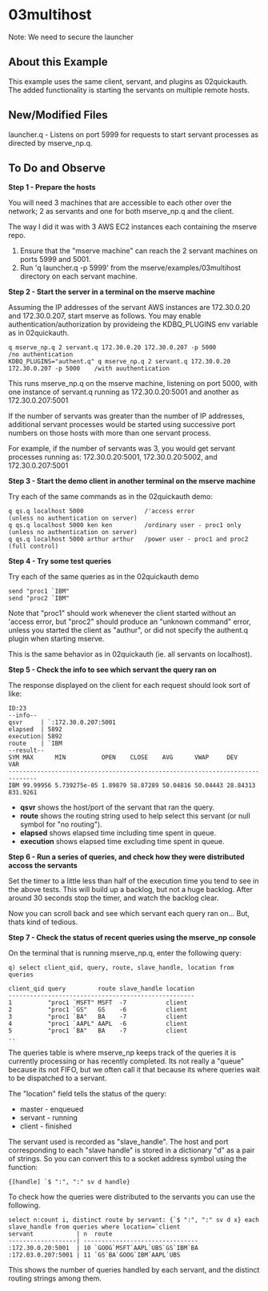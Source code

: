 # 03multihost

Note: We need to secure the launcher

## About this Example

This example uses the same client, servant, and plugins as 02quickauth.
The added functionality is starting the servants on multiple remote hosts.

## New/Modified Files

launcher.q - Listens on port 5999 for requests to start servant processes as directed by mserve\_np.q.

## To Do and Observe

**Step 1 - Prepare the hosts**

You will need 3 machines that are accessible to each other over the network;
2 as servants and one for both mserve\_np.q and the client. 

The way I did it was with 3 AWS EC2 instances each containing the mserve repo.

1. Ensure that the "mserve machine" can reach the 2 servant machines on ports 5999 and 5001.
2. Run 'q launcher.q -p 5999' from the mserve/examples/03multihost directory on each servant machine.

**Step 2 - Start the server in a terminal on the mserve machine**

Assuming the IP addresses of the servant AWS instances are 172.30.0.20 and 172.30.0.207, start mserve as follows.
You may enable authentication/authorization by provideing the KDBQ\_PLUGINS env variable as in 02quickauth.

```
q mserve_np.q 2 servant.q 172.30.0.20 172.30.0.207 -p 5000                             /no authentication
KDBQ_PLUGINS="authent.q" q mserve_np.q 2 servant.q 172.30.0.20 172.30.0.207 -p 5000    /with auuthentication
```

This runs mserve\_np.q on the mserve machine, listening on port 5000,
with one instance of servant.q running as 172.30.0.20:5001 and another as 172.30.0.207:5001
  
If the number of servants was greater than the number of IP addresses, additional servant processes
would be started using successive port numbers on those hosts with more than one servant process.

For example, if the number of servants was 3, you would get servant processes running as:
172.30.0.20:5001, 172.30.0.20:5002, and 172.30.0.207:5001

  
**Step 3 - Start the demo client in another terminal on the mserve machine**

Try each of the same commands as in the 02quickauth demo:

```
q qs.q localhost 5000                 /'access error                (unless no authentication on server)
q qs.q localhost 5000 ken ken         /ordinary user - proc1 only   (unless no authentication on server)
q qs.q localhost 5000 arthur arthur   /power user - proc1 and proc2 (full control)
```

**Step 4 - Try some test queries** 

Try each of the same queries as in the 02quickauth demo

```
send "proc1 `IBM"
send "proc2 `IBM"
```

Note that "proc1" should work whenever the client started without an 'access error,
but "proc2" should produce an "unknown command" error, unless you started the client as "authur",
or did not specify the authent.q plugin when starting mserve.

This is the same behavior as in 02quickauth (ie. all servants on localhost).

**Step 5 - Check the info to see which servant the query ran on**

The response displayed on the client for each request should look sort of like:

```
ID:23
--info--
qsvr     | `:172.30.0.207:5001
elapsed  | 5892
execution| 5892
route    | `IBM
--result--
SYM MAX      MIN          OPEN    CLOSE    AVG      VWAP     DEV      VAR    
------------------------------------------------------------------------------
IBM 99.99956 5.739275e-05 1.89879 58.87289 50.04816 50.04443 28.84313 831.9261
```

* **qsvr** shows the host/port of the servant that ran the query.
* **route** shows the routing string used to help select this servant (or null symbol for "no routing").
* **elapsed** shows elapsed time including time spent in queue.
* **execution** shows elapsed time excluding time spent in queue.

**Step 6 - Run a series of queries, and check how they were distributed accoss the servants**

Set the timer to a little less than half of the execution time you tend to see in the above tests.
This will build up a backlog, but not a huge backlog. After around 30 seconds stop the timer,
and watch the backlog clear.

Now you can scroll back and see which servant each query ran on... But, thats kind of tedious.

**Step 7 - Check the status of recent queries using the mserve_np console**

On the terminal that is running mserve\_np.q, enter the following query:

```
q) select client_qid, query, route, slave_handle, location from queries

client_qid query         route slave_handle location
----------------------------------------------------
1          "proc1 `MSFT" MSFT  -7           client  
2          "proc1 `GS"   GS    -6           client  
3          "proc1 `BA"   BA    -7           client  
4          "proc1 `AAPL" AAPL  -6           client  
5          "proc1 `BA"   BA    -7           client  
..
```

The queries table is where mserve\_np keeps track of the queries it is currently processing
or has recently completed. Its not really a "queue" because its not FIFO, but we often call it
that because its where queries wait to be dispatched to a servant.

The "location" field tells the status of the query:

* master - enqueued
* servant - running
* client - finished

The servant used is recorded as "slave\_handle".
The host and port corresponding to each "slave handle" is stored in a dictionary "d" as a pair of strings.
So you can convert this to a socket address symbol using the function:

```
{[handle] `$ ":", ":" sv d handle}
```

To check how the queries were distributed to the servants you can use the following. 

```
select n:count i, distinct route by servant: {`$ ":", ":" sv d x} each slave_handle from queries where location=`client
servant            | n  route                        
-------------------| --------------------------------
:172.30.0.20:5001  | 10 `GOOG`MSFT`AAPL`UBS`GS`IBM`BA
:172.03.0.207:5001 | 11 `GS`BA`GOOG`IBM`AAPL`UBS     
```

This shows the number of queries handled by each servant, and the distinct routing strings among them. 

